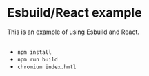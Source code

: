 # Esbuild/React example

This is an example of using Esbuild and React.

##

- `npm install`
- `npm run build`
- `chromium index.hmtl`
